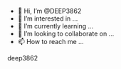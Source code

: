 - 👋 Hi, I’m @DEEP3862
- 👀 I’m interested in ...
- 🌱 I’m currently learning ...
- 💞️ I’m looking to collaborate on ...
- 📫 How to reach me ...

<!---
DEEP3862/DEEP3862 is a ✨ special ✨ repository because its `README.md` (this file) appears on your GitHub profile.
You can click the Preview link to take a look at your changes.
--->deep3862
